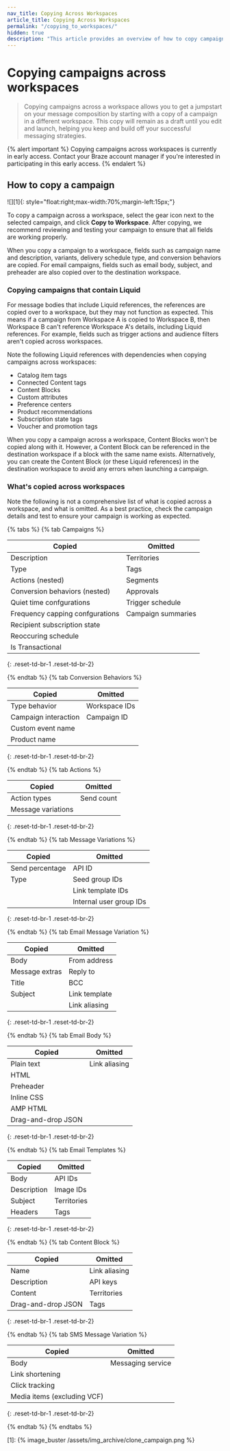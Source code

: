 ```yaml
---
nav_title: Copying Across Workspaces
article_title: Copying Across Workspaces
permalink: "/copying_to_workspaces/"
hidden: true
description: "This article provides an overview of how to copy campaigns across workspaces."
---
```


# Copying campaigns across workspaces

> Copying campaigns across a workspace allows you to get a jumpstart on your message composition by starting with a copy of a campaign in a different workspace. This copy will remain as a draft until you edit and launch, helping you keep and build off your successful messaging strategies.

{% alert important %}
Copying campaigns across workspaces is currently in early access. Contact your Braze account manager if you're interested in participating in this early access.
{% endalert %}

## How to copy a campaign

![][1]{: style="float:right;max-width:70%;margin-left:15px;"}

To copy a campaign across a workspace, select the <i class="fas fa-cog"></i> gear icon next to the selected campaign, and click **Copy to Workspace**. After copying, we recommend reviewing and testing your campaign to ensure that all fields are working properly.

When you copy a campaign to a workspace, fields such as campaign name and description, variants, delivery schedule type, and conversion behaviors are copied. For email campaigns, fields such as email body, subject, and preheader are also copied over to the destination workspace. 

### Copying campaigns that contain Liquid

For message bodies that include Liquid references, the references are copied over to a workspace, but they may not function as expected. This means if a campaign from Workspace A is copied to Workspace B, then Workspace B can't reference Workspace A's details, including Liquid references. For example, fields such as trigger actions and audience filters aren't copied across workspaces.

Note the following Liquid references with dependencies when copying campaigns across workspaces:
- Catalog item tags
- Connected Content tags
- Content Blocks
- Custom attributes
- Preference centers
- Product recommendations
- Subscription state tags
- Voucher and promotion tags

When you copy a campaign across a workspace, Content Blocks won't be copied along with it. However, a Content Block can be referenced in the destination workspace if a block with the same name exists. Alternatively, you can create the Content Block (or these Liquid references) in the destination workspace to avoid any errors when launching a campaign.

### What's copied across workspaces

Note the following is not a comprehensive list of what is copied across a workspace, and what is omitted. As a best practice, check the campaign details and test to ensure your campaign is working as expected.

{% tabs %}
{% tab Campaigns %}

| Copied | Omitted |
|---|---|
| Description | Territories | 
| Type | Tags | 
| Actions (nested) | Segments | 
| Conversion behaviors (nested) | Approvals | 
| Quiet time confgurations | Trigger schedule | 
| Frequency capping confgurations | Campaign summaries | 
| Recipient subscription state |  | 
| Reoccuring schedule |  | 
| Is Transactional |  | 

{: .reset-td-br-1 .reset-td-br-2}

{% endtab %}
{% tab Conversion Behaviors %}

| Copied | Omitted |
|---|---|
| Type behavior | Workspace IDs |
| Campaign interaction |  Campaign ID | 
| Custom event name |  | 
| Product name |  | 
{: .reset-td-br-1 .reset-td-br-2}

{% endtab %}
{% tab Actions %}

| Copied | Omitted |
|---|---|
| Action types | Send count |
| Message variations |  |
{: .reset-td-br-1 .reset-td-br-2}

{% endtab %}
{% tab Message Variations %}

| Copied | Omitted |
|---|---|
| Send percentage | API ID |
| Type |  Seed group IDs | 
|  |  Link template IDs | 
|  |  Internal user group IDs | 
{: .reset-td-br-1 .reset-td-br-2}

{% endtab %}
{% tab Email Message Variation %}

| Copied | Omitted |
|---|---|
| Body | From address |
| Message extras |  Reply to | 
| Title |  BCC | 
| Subject |  Link template | 
|  |  Link aliasing |
{: .reset-td-br-1 .reset-td-br-2}

{% endtab %}
{% tab Email Body %}

| Copied | Omitted |
|---|---|
| Plain text | Link aliasing |
| HTML |  | 
| Preheader |  | 
| Inline CSS |  | 
| AMP HTML |  |
| Drag-and-drop JSON |  |
{: .reset-td-br-1 .reset-td-br-2}

{% endtab %}
{% tab Email Templates %}

| Copied | Omitted |
|---|---|
| Body | API IDs |
| Description | Image IDs | 
| Subject | Territories | 
| Headers | Tags | 
{: .reset-td-br-1 .reset-td-br-2}

{% endtab %}
{% tab Content Block %}

| Copied | Omitted |
|---|---|
| Name | Link aliasing |
| Description | API keys | 
| Content | Territories | 
| Drag-and-drop JSON | Tags | 
{: .reset-td-br-1 .reset-td-br-2}

{% endtab %}
{% tab SMS Message Variation %}

| Copied | Omitted |
|---|---|
| Body | Messaging service |
| Link shortening |  | 
| Click tracking |  | 
| Media items (excluding VCF) |  | 
{: .reset-td-br-1 .reset-td-br-2}

{% endtab %}
{% endtabs %}

[1]: {% image_buster /assets/img_archive/clone_campaign.png %}

